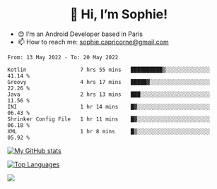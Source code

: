 <h1 align="center"> 👋 Hi, I’m Sophie! </h1>  

- 😊 I’m an Android Developer based in Paris
- 📫 How to reach me: sophie.capricorne@gmail.com


<!--START_SECTION:waka-->

```text
From: 13 May 2022 - To: 20 May 2022

Kotlin                 7 hrs 55 mins   ██████████▒░░░░░░░░░░░░░░   41.14 %
Groovy                 4 hrs 17 mins   █████▓░░░░░░░░░░░░░░░░░░░   22.26 %
Java                   2 hrs 13 mins   ███░░░░░░░░░░░░░░░░░░░░░░   11.56 %
INI                    1 hr 14 mins    █▓░░░░░░░░░░░░░░░░░░░░░░░   06.43 %
Shrinker Config File   1 hr 11 mins    █▓░░░░░░░░░░░░░░░░░░░░░░░   06.18 %
XML                    1 hr 8 mins     █▒░░░░░░░░░░░░░░░░░░░░░░░   05.92 %
```

<!--END_SECTION:waka-->

[![My GitHub stats](https://github-readme-stats.vercel.app/api?username=sophicapri&show_icons=true&theme=buefy)](https://github.com/anuraghazra/github-readme-stats)

[![Top Languages](https://github-readme-stats.vercel.app/api/top-langs/?username=sophicapri&langs_count=2&layout=compact)](https://github.com/anuraghazra/github-readme-stats)

![](https://github-readme-streak-stats.herokuapp.com/?user=sophicapri)
